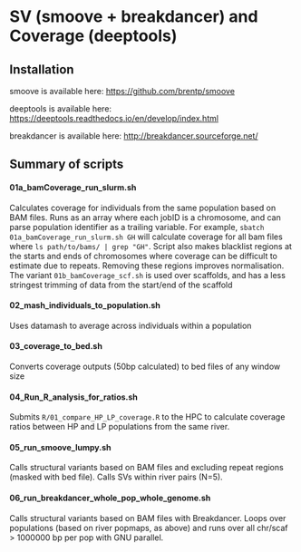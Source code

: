# SV (smoove + breakdancer) and Coverage (deeptools)

## Installation
smoove is available here: https://github.com/brentp/smoove

deeptools is available here: https://deeptools.readthedocs.io/en/develop/index.html

breakdancer is available here: http://breakdancer.sourceforge.net/

## Summary of scripts
#### 01a_bamCoverage_run_slurm.sh
Calculates coverage for individuals from the same population based on BAM files. Runs as an array where each jobID is a chromosome, and can parse population identifier as a trailing variable. For example, `sbatch 01a_bamCoverage_run_slurm.sh GH` will calculate coverage for all bam files where `ls path/to/bams/ | grep "GH"`. Script also makes blacklist regions at the starts and ends of chromosomes where coverage can be difficult to estimate due to repeats. Removing these regions improves normalisation. The variant `01b_bamCoverage_scf.sh` is used over scaffolds, and has a less stringest trimming of data from the start/end of the scaffold

#### 02_mash_individuals_to_population.sh
Uses datamash to average across individuals within a population

#### 03_coverage_to_bed.sh			
Converts coverage outputs (50bp calculated) to bed files of any window size

#### 04_Run_R_analysis_for_ratios.sh
Submits `R/01_compare_HP_LP_coverage.R` to the HPC to calculate coverage ratios between HP and LP populations from the same river.

#### 05_run_smoove_lumpy.sh
Calls structural variants based on BAM files and excluding repeat regions (masked with bed file). Calls SVs within river pairs (N=5).

#### 06_run_breakdancer_whole_pop_whole_genome.sh
Calls structural variants based on BAM files with Breakdancer. Loops over populations (based on river popmaps, as above) and runs over all chr/scaf > 1000000 bp per pop with GNU parallel.

